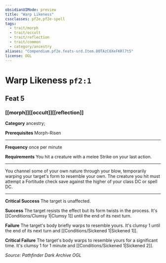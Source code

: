 ```yaml
---
obsidianUIMode: preview
title: "Warp Likeness"
cssclasses: pf2e,pf2e-spell
tags:
  - trait/morph
  - trait/occult
  - trait/reflection
  - trait/common
  - category/ancestry
aliases: "Compendium.pf2e.feats-srd.Item.80TAzC8XeFKRl7t5"
license: OGL
---
```

# Warp Likeness `pf2:1`
## Feat 5
### [[morph]][[occult]][[reflection]]

**Category** ancestry; 



**Prerequisites** Morph-Risen
* * *
**Frequency** once per minute

**Requirements** You hit a creature with a melee Strike on your last action.

* * *

You channel some of your own nature through your blow, temporarily warping your target's form to resemble your own. The creature you hit must attempt a Fortitude check save against the higher of your class DC or spell DC.

* * *

**Critical Success** The target is unaffected.

**Success** The target resists the effect but its form twists in the process. It's [[Conditions/Clumsy 1|Clumsy 1]] until the end of its next turn.

**Failure** The target's body briefly warps to resemble yours. It's clumsy 1 until the end of its next turn and [[Conditions/Sickened 1|Sickened 1]].

**Critical Failure** The target's body warps to resemble yours for a significant time. It's clumsy 1 for 1 minute and [[Conditions/Sickened 1|Sickened 2]].

*Source: Pathfinder Dark Archive*
*OGL*